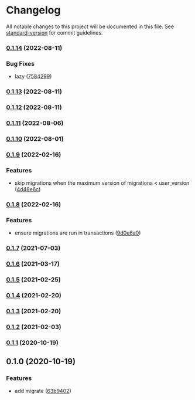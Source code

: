 # Changelog

All notable changes to this project will be documented in this file. See [standard-version](https://github.com/conventional-changelog/standard-version) for commit guidelines.

### [0.1.14](https://github.com/BlackGlory/better-sqlite3-migrations/compare/v0.1.13...v0.1.14) (2022-08-11)


### Bug Fixes

* lazy ([7584299](https://github.com/BlackGlory/better-sqlite3-migrations/commit/75842997ec949197fec239f7efabec820000f440))

### [0.1.13](https://github.com/BlackGlory/better-sqlite3-migrations/compare/v0.1.12...v0.1.13) (2022-08-11)

### [0.1.12](https://github.com/BlackGlory/better-sqlite3-migrations/compare/v0.1.11...v0.1.12) (2022-08-11)

### [0.1.11](https://github.com/BlackGlory/better-sqlite3-migrations/compare/v0.1.10...v0.1.11) (2022-08-06)

### [0.1.10](https://github.com/BlackGlory/better-sqlite3-migrations/compare/v0.1.9...v0.1.10) (2022-08-01)

### [0.1.9](https://github.com/BlackGlory/better-sqlite3-migrations/compare/v0.1.8...v0.1.9) (2022-02-16)


### Features

* skip migrations when the maximum version of migrations < user_version ([4d48e6c](https://github.com/BlackGlory/better-sqlite3-migrations/commit/4d48e6c51e0c914b60ffdbdeb7e1ce27719baa55))

### [0.1.8](https://github.com/BlackGlory/better-sqlite3-migrations/compare/v0.1.7...v0.1.8) (2022-02-16)


### Features

* ensure migrations are run in transactions ([9d0e6a0](https://github.com/BlackGlory/better-sqlite3-migrations/commit/9d0e6a069d08a2e43357e6d807d963d962303d98))

### [0.1.7](https://github.com/BlackGlory/better-sqlite3-migrations/compare/v0.1.6...v0.1.7) (2021-07-03)

### [0.1.6](https://github.com/BlackGlory/better-sqlite3-migrations/compare/v0.1.5...v0.1.6) (2021-03-17)

### [0.1.5](https://github.com/BlackGlory/better-sqlite3-migrations/compare/v0.1.4...v0.1.5) (2021-02-25)

### [0.1.4](https://github.com/BlackGlory/better-sqlite3-migrations/compare/v0.1.3...v0.1.4) (2021-02-20)

### [0.1.3](https://github.com/BlackGlory/better-sqlite3-migrations/compare/v0.1.2...v0.1.3) (2021-02-20)

### [0.1.2](https://github.com/BlackGlory/better-sqlite3-migrations/compare/v0.1.1...v0.1.2) (2021-02-03)

### [0.1.1](https://github.com/BlackGlory/better-sqlite3-migrations/compare/v0.1.0...v0.1.1) (2020-10-19)

## 0.1.0 (2020-10-19)


### Features

* add migrate ([63b9402](https://github.com/BlackGlory/better-sqlite3-migrations/commit/63b9402dee593bc836697d70210ca3e57264c381))
